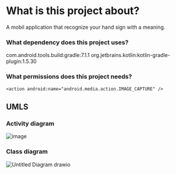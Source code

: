 # What is this project about?
A mobil application that recognize your hand sign with a meaning. 

### What dependency does this project uses?

com.android.tools.build:gradle:7.1.1
org.jetbrains.kotlin:kotlin-gradle-plugin:1.5.30

### What permissions does this project needs?

```<action android:name="android.media.action.IMAGE_CAPTURE" />```

## UMLS

### Activity diagram
![image](https://user-images.githubusercontent.com/46134377/164013594-50f42c5b-1622-478e-a4f1-b2a216dea27a.png)

### Class diagram

![Untitled Diagram drawio](https://user-images.githubusercontent.com/46134377/164023431-67107ee2-04c8-4fe4-a6af-73841211c457.png)
